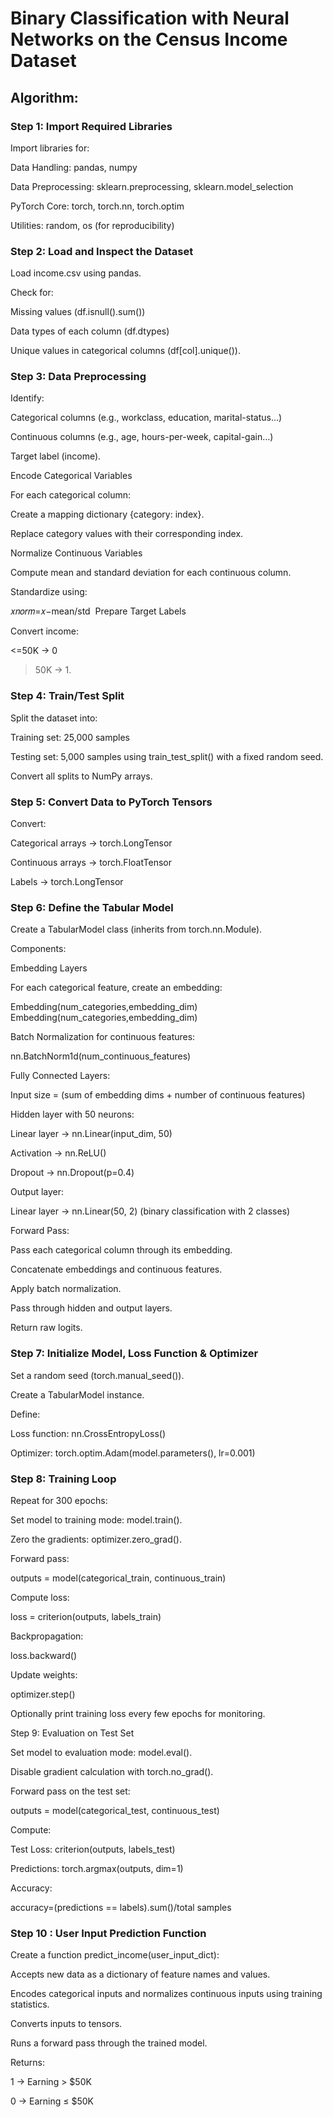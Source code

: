 # Binary Classification with Neural Networks on the Census Income Dataset

## Algorithm: 

### Step 1: Import Required Libraries

Import libraries for:

Data Handling: pandas, numpy

Data Preprocessing: sklearn.preprocessing, sklearn.model_selection

PyTorch Core: torch, torch.nn, torch.optim

Utilities: random, os (for reproducibility)

### Step 2: Load and Inspect the Dataset

Load income.csv using pandas.

Check for:

Missing values (df.isnull().sum())

Data types of each column (df.dtypes)

Unique values in categorical columns (df[col].unique()).

### Step 3: Data Preprocessing

Identify:

Categorical columns (e.g., workclass, education, marital-status…)

Continuous columns (e.g., age, hours-per-week, capital-gain…)

Target label (income).

Encode Categorical Variables

For each categorical column:

Create a mapping dictionary {category: index}.

Replace category values with their corresponding index.

Normalize Continuous Variables

Compute mean and standard deviation for each continuous column.

Standardize using:

𝑥𝑛𝑜𝑟𝑚=𝑥−mean/std
		​
Prepare Target Labels

Convert income:

<=50K → 0

>50K → 1.

### Step 4: Train/Test Split

Split the dataset into:

Training set: 25,000 samples

Testing set: 5,000 samples
using train_test_split() with a fixed random seed.

Convert all splits to NumPy arrays.

### Step 5: Convert Data to PyTorch Tensors

Convert:

Categorical arrays → torch.LongTensor

Continuous arrays → torch.FloatTensor

Labels → torch.LongTensor

### Step 6: Define the Tabular Model

Create a TabularModel class (inherits from torch.nn.Module).

Components:

Embedding Layers

For each categorical feature, create an embedding:

Embedding(num_categories,embedding_dim)
Embedding(num_categories,embedding_dim)

Batch Normalization for continuous features:

nn.BatchNorm1d(num_continuous_features)

Fully Connected Layers:

Input size = (sum of embedding dims + number of continuous features)

Hidden layer with 50 neurons:

Linear layer → nn.Linear(input_dim, 50)

Activation → nn.ReLU()

Dropout → nn.Dropout(p=0.4)

Output layer:

Linear layer → nn.Linear(50, 2) (binary classification with 2 classes)

Forward Pass:

Pass each categorical column through its embedding.

Concatenate embeddings and continuous features.

Apply batch normalization.

Pass through hidden and output layers.

Return raw logits.

### Step 7: Initialize Model, Loss Function & Optimizer

Set a random seed (torch.manual_seed()).

Create a TabularModel instance.

Define:

Loss function: nn.CrossEntropyLoss()

Optimizer: torch.optim.Adam(model.parameters(), lr=0.001)

### Step 8: Training Loop

Repeat for 300 epochs:

Set model to training mode: model.train().

Zero the gradients: optimizer.zero_grad().

Forward pass:

outputs = model(categorical_train, continuous_train)

Compute loss:

loss = criterion(outputs, labels_train)

Backpropagation:

loss.backward()

Update weights:

optimizer.step()

Optionally print training loss every few epochs for monitoring.

Step 9: Evaluation on Test Set

Set model to evaluation mode: model.eval().

Disable gradient calculation with torch.no_grad().

Forward pass on the test set:

outputs = model(categorical_test, continuous_test)

Compute:

Test Loss: criterion(outputs, labels_test)

Predictions: torch.argmax(outputs, dim=1)

Accuracy:

accuracy=(predictions == labels).sum()/total samples	​

### Step 10 : User Input Prediction Function

Create a function predict_income(user_input_dict):

Accepts new data as a dictionary of feature names and values.

Encodes categorical inputs and normalizes continuous inputs using training statistics.

Converts inputs to tensors.

Runs a forward pass through the trained model.

Returns:

1 → Earning > $50K

0 → Earning ≤ $50K
